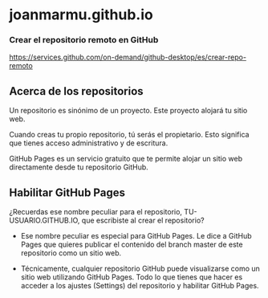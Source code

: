 # joanmarmu.github.io
### Crear el repositorio remoto en GitHub
https://services.github.com/on-demand/github-desktop/es/crear-repo-remoto

## Acerca de los repositorios
Un repositorio es sinónimo de un proyecto. Este proyecto alojará tu sitio web.

Cuando creas tu propio repositorio, tú serás el propietario. Esto significa que tienes acceso administrativo y de escritura.

GitHub Pages es un servicio gratuito que te permite alojar un sitio web directamente desde tu repositorio GitHub.

## Habilitar GitHub Pages
¿Recuerdas ese nombre peculiar para el repositorio, TU-USUARIO.GITHUB.IO, que escribiste al crear el repositorio?
* Ese nombre peculiar es especial para GitHub Pages. Le dice a GitHub Pages que quieres publicar el contenido del branch master
de este repositorio como un sitio web.

* Técnicamente, cualquier repositorio GitHub puede visualizarse como un sitio web utilizando GitHub Pages. Todo lo que tienes que
hacer es acceder a los ajustes (Settings) del repositorio y habilitar GitHub Pages.
